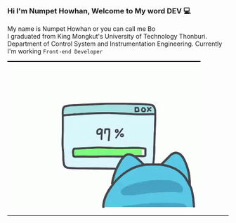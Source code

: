 ### Hi I'm Numpet Howhan, Welcome to My word DEV 💻

My name is Numpet Howhan or you can call me Bo  
I graduated from King Mongkut's University of Technology Thonburi. Department of Control System and Instrumentation Engineering.
Currently I'm working `Front-end Developer`

![](https://github.com/moqnpp/moqnpp/blob/87a2593cffb53fc80b6ef213b9c45b0f1d7af658/cappoo.gif)

---
